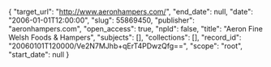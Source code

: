 {
  "target_url": "http://www.aeronhampers.com/", 
  "end_date": null, 
  "date": "2006-01-01T12:00:00", 
  "slug": 55869450, 
  "publisher": "aeronhampers.com", 
  "open_access": true, 
  "npld": false, 
  "title": "Aeron Fine Welsh Foods & Hampers", 
  "subjects": [], 
  "collections": [], 
  "record_id": "20060101T120000/Ve2N7MJhb+qErT4PDwzQfg==", 
  "scope": "root", 
  "start_date": null
}

